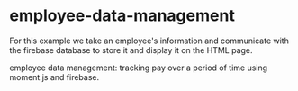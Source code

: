 # employee-data-management

For this example we take an employee's information and communicate with the firebase database to store it and display it on the HTML page.

employee data management: tracking pay over a period of time using moment.js and firebase.
